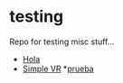 # testing
Repo for testing misc stuff...

* [Hola](hola.html)
* [Simple VR](simplevr.html)
*[prueba](hola2.html)
